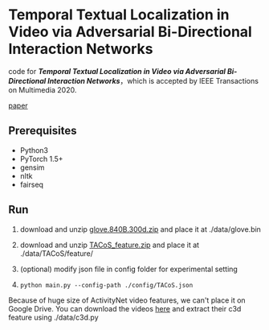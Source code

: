 # Temporal Textual Localization in Video via Adversarial Bi-Directional Interaction Networks
code for ***Temporal Textual Localization in Video via Adversarial Bi-Directional Interaction Networks***，which is accepted by IEEE Transactions on Multimedia 2020.

[paper](https://google.com/ncr)



## Prerequisites

- Python3
- PyTorch 1.5+
- gensim
- nltk
- fairseq



## Run

1. download and unzip [glove.840B.300d.zip](http://nlp.stanford.edu/data/glove.840B.300d.zip) and place it at ./data/glove.bin

3. download and unzip [TACoS_feature.zip](https://drive.google.com/file/d/1B0blGPXmmgyDNtmdxeSNoT9Gcw7t6tGl/view?usp=sharing) and place it at ./data/TACoS/feature/

4. (optional) modify json file in config folder for experimental setting

5. `python main.py --config-path ./config/TACoS.json`



Because of huge size of ActivityNet video features, we can't place it on Google Drive. You can download the videos [here](http://activity-net.org/download.html) and extract their c3d feature using ./data/c3d.py